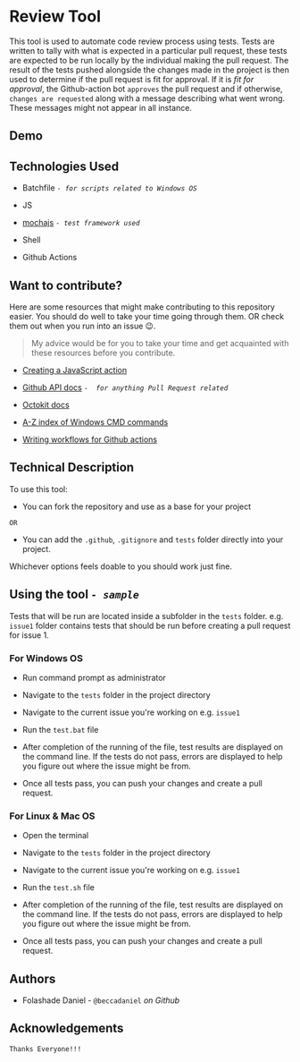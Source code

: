 # Review Tool

This tool is used to automate code review process using tests. Tests are written to tally with what is expected in a particular pull request, these tests are expected to be run locally by the individual making the pull request. The result of the tests pushed alongside the changes made in the project is then used to determine if the pull request is fit for approval. If it is *fit for approval*, the Github-action bot `approves` the pull request and if otherwise, `changes are requested` along with a message describing what went wrong. These messages might not appear in all instance.

## Demo

## Technologies Used

- Batchfile *`- for scripts related to Windows OS`*

- JS

- [mochajs](https://mochajs.org) *`- test framework used`*

- Shell

- Github Actions

## Want to contribute?

Here are some resources that might make contributing to this repository easier. You should do well to take your time going through them. OR check them out when you run into an issue 😉.

> My advice would be for you to take your time and get acquainted with these resources before you contribute.

- [Creating a JavaScript action](https://docs.github.com/en/actions/creating-actions/creating-a-javascript-action)

- [Github API docs](https://docs.github.com/en/rest/reference/pulls#list-pull-requests-files) *`-  for anything Pull Request related`*

- [Octokit docs](https://octokit.github.io/rest.js/v18#usage)

- [A-Z index of Windows CMD commands](https://ss64.com/nt/)

- [Writing workflows for Github actions](https://docs.github.com/en/actions/reference/workflow-syntax-for-github-actions)

## Technical Description
To use this tool:

- You can fork the repository and use as a base for your project 

`OR`

- You can add the `.github`, `.gitignore` and `tests` folder directly into your project.

Whichever options feels doable to you should work just fine.

## Using the tool *`- sample`*
Tests that will be run are located inside a subfolder in the `tests` folder. e.g. `issue1` folder contains tests that should be run before creating a pull request for issue 1.

### For Windows OS
- Run command prompt as administrator

- Navigate to the `tests` folder in the project directory

- Navigate to the current issue you're working on e.g. `issue1`

- Run the `test.bat` file

- After completion of the running of the file, test results are displayed on the command line. If the tests do not pass, errors are displayed to help you figure out where the issue might be from.

- Once all tests pass, you can push your changes and create a pull request.

### For Linux & Mac OS
- Open the terminal

- Navigate to the `tests` folder in the project directory

- Navigate to the current issue you're working on e.g. `issue1`

- Run the `test.sh` file

- After completion of the running of the file, test results are displayed on the command line. If the tests do not pass, errors are displayed to help you figure out where the issue might be from.

- Once all tests pass, you can push your changes and create a pull request.

## Authors
- Folashade Daniel - `@beccadaniel` *on Github*

## Acknowledgements
`Thanks Everyone!!!`